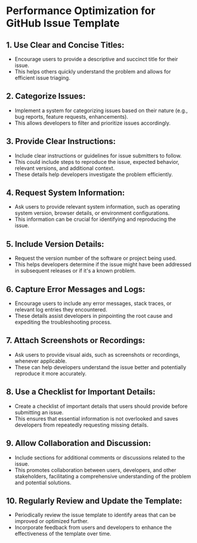 # Performance Optimization for GitHub Issue Template

## 1. Use Clear and Concise Titles:

- Encourage users to provide a descriptive and succinct title for their issue.
- This helps others quickly understand the problem and allows for efficient issue triaging.

## 2. Categorize Issues:

- Implement a system for categorizing issues based on their nature (e.g., bug reports, feature requests, enhancements).
- This allows developers to filter and prioritize issues accordingly.

## 3. Provide Clear Instructions:

- Include clear instructions or guidelines for issue submitters to follow.
- This could include steps to reproduce the issue, expected behavior, relevant versions, and additional context.
- These details help developers investigate the problem efficiently.

## 4. Request System Information:

- Ask users to provide relevant system information, such as operating system version, browser details, or environment configurations.
- This information can be crucial for identifying and reproducing the issue.

## 5. Include Version Details:

- Request the version number of the software or project being used.
- This helps developers determine if the issue might have been addressed in subsequent releases or if it's a known problem.

## 6. Capture Error Messages and Logs:

- Encourage users to include any error messages, stack traces, or relevant log entries they encountered.
- These details assist developers in pinpointing the root cause and expediting the troubleshooting process.

## 7. Attach Screenshots or Recordings:

- Ask users to provide visual aids, such as screenshots or recordings, whenever applicable.
- These can help developers understand the issue better and potentially reproduce it more accurately.

## 8. Use a Checklist for Important Details:

- Create a checklist of important details that users should provide before submitting an issue.
- This ensures that essential information is not overlooked and saves developers from repeatedly requesting missing details.

## 9. Allow Collaboration and Discussion:

- Include sections for additional comments or discussions related to the issue.
- This promotes collaboration between users, developers, and other stakeholders, facilitating a comprehensive understanding of the problem and potential solutions.

## 10. Regularly Review and Update the Template:

- Periodically review the issue template to identify areas that can be improved or optimized further.
- Incorporate feedback from users and developers to enhance the effectiveness of the template over time.
